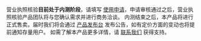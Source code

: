 营业执照核验**目前处于内测阶段**，请填写 [使用申请]()，申请审核通过之后，营业执照核验产品团队将与您确认需求并进行商务洽谈。
内测结束之后，本产品将进行正式售卖。届时我们将会通过 [产品发布台](https://cloud.tencent.com/product/events) 发布公告，如有定价方面的变动也将提前通知存量用户。
如需了解本产品更多详情，请 [联系我们](https://cloud.tencent.com/act/event/connect-service) 获得支持。

